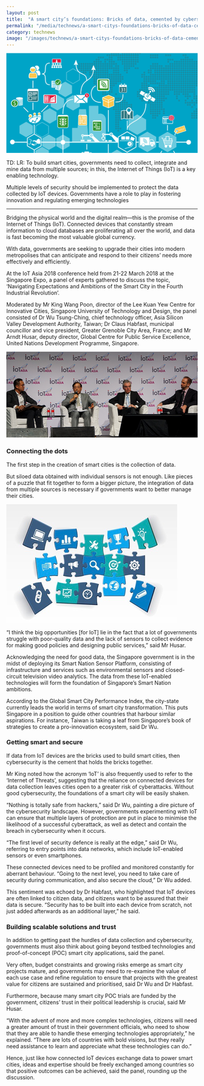 ```yaml
---
layout: post
title:  "A smart city’s foundations: Bricks of data, cemented by cybersecurity and trust"
permalink: "/media/technews/a-smart-citys-foundations-bricks-of-data-cemented-by-cybersecurity-and-trust"
category: technews
image: "/images/technews/a-smart-citys-foundations-bricks-of-data-cemented-by-cybersecurity-and-trust-part-1.png"
---
```


![A smart city’s foundations: Bricks of data, cemented by cybersecurity and trust](/images/technews/a-smart-citys-foundations-bricks-of-data-cemented-by-cybersecurity-and-trust-part-1.png)

TD: LR: To build smart cities, governments need to collect, integrate and mine data from multiple sources; in this, the Internet of Things (IoT) is a key enabling technology. 

Multiple levels of security should be implemented to protect the data collected by IoT devices. Governments have a role to play in fostering innovation and regulating emerging technologies

---

Bridging the physical world and the digital realm—this is the promise of the Internet of Things (IoT). Connected devices that constantly stream information to cloud databases are proliferating all over the world, and data is fast becoming the most valuable global currency. 
 
With data, governments are seeking to upgrade their cities into modern metropolises that can anticipate and respond to their citizens’ needs more effectively and efficiently.

At the IoT Asia 2018 conference held from 21-22 March 2018 at the Singapore Expo, a panel of experts gathered to discuss the topic, ‘Navigating Expectations and Ambitions of the Smart City in the Fourth Industrial Revolution’.

Moderated by Mr King Wang Poon, director of the Lee Kuan Yew Centre for Innovative Cities, Singapore University of Technology and Design, the panel consisted of Dr Wu Tsung-Ching, chief technology officer, Asia Silicon Valley Development Authority, Taiwan; Dr Claus Habfast, municipal councillor and vice president, Greater Grenoble City Area, France; and Mr Arndt Husar, deputy director, Global Centre for Public Service Excellence, United Nations Development Programme, Singapore.
 
![A smart city’s foundations: Bricks of data, cemented by cybersecurity and trust](/images/technews/a-smart-citys-foundations-bricks-of-data-cemented-by-cybersecurity-and-trust-part-2.png)
 
### **Connecting the dots**
The first step in the creation of smart cities is the collection of data. 

But siloed data obtained with individual sensors is not enough. Like pieces of a puzzle that fit together to form a bigger picture, the integration of data from multiple sources is necessary if governments want to better manage their cities.
 
![A smart city’s foundations: Bricks of data, cemented by cybersecurity and trust](/images/technews/a-smart-citys-foundations-bricks-of-data-cemented-by-cybersecurity-and-trust-part-3.png)

 
“I think the big opportunities [for IoT] lie in the fact that a lot of governments struggle with poor-quality data and the lack of sensors to collect evidence for making good policies and designing public services,” said Mr Husar.

Acknowledging the need for good data, the Singapore government is in the midst of deploying its Smart Nation Sensor Platform, consisting of infrastructure and services such as environmental sensors and closed-circuit television video analytics. The data from these IoT-enabled technologies will form the foundation of Singapore’s Smart Nation ambitions.

According to the Global Smart City Performance Index, the city-state currently leads the world in terms of smart city transformation. This puts Singapore in a position to guide other countries that harbour similar aspirations. For instance, Taiwan is taking a leaf from Singapore’s book of strategies to create a pro-innovation ecosystem, said Dr Wu.

### **Getting smart and secure**
If data from IoT devices are the bricks used to build smart cities, then cybersecurity is the cement that holds the bricks together. 

Mr King noted how the acronym ‘IoT’ is also frequently used to refer to the ‘Internet of Threats’, suggesting that the reliance on connected devices for data collection leaves cities open to a greater risk of cyberattacks. Without good cybersecurity, the foundations of a smart city will be easily shaken.

“Nothing is totally safe from hackers,” said Dr Wu, painting a dire picture of the cybersecurity landscape. However, governments experimenting with IoT can ensure that multiple layers of protection are put in place to minimise the likelihood of a successful cyberattack, as well as detect and contain the breach in cybersecurity when it occurs.

“The first level of security defence is really at the edge,” said Dr Wu, referring to entry points into data networks, which include IoT-enabled sensors or even smartphones. 

These connected devices need to be profiled and monitored constantly for aberrant behaviour. “Going to the next level, you need to take care of security during communication, and also secure the cloud,” Dr Wu added.

This sentiment was echoed by Dr Habfast, who highlighted that IoT devices are often linked to citizen data, and citizens want to be assured that their data is secure. “Security has to be built into each device from scratch, not just added afterwards as an additional layer,” he said.
 
### **Building scalable solutions and trust**
In addition to getting past the hurdles of data collection and cybersecurity, governments must also think about going beyond testbed technologies and proof-of-concept (POC) smart city applications, said the panel. 

Very often, budget constraints and growing risks emerge as smart city projects mature, and governments may need to re-examine the value of each use case and refine regulation to ensure that projects with the greatest value for citizens are sustained and prioritised, said Dr Wu and Dr Habfast.

Furthermore, because many smart city POC trials are funded by the government, citizens’ trust in their political leadership is crucial, said Mr Husar.

“With the advent of more and more complex technologies, citizens will need a greater amount of trust in their government officials, who need to show that they are able to handle these emerging technologies appropriately,” he explained. “There are lots of countries with bold visions, but they really need assistance to learn and appreciate what these technologies can do.”

Hence, just like how connected IoT devices exchange data to power smart cities, ideas and expertise should be freely exchanged among countries so that positive outcomes can be achieved, said the panel, rounding up the discussion.
 
